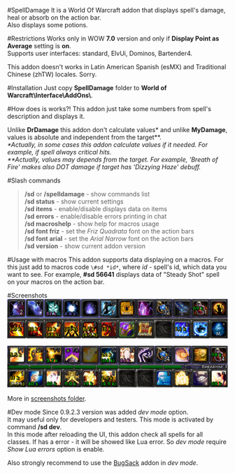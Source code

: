 #SpellDamage
It is a World Of Warcraft addon that displays spell's damage, heal or absorb on the action bar.  
Also displays some potions.

#Restrictions
Works only in WOW **7.0** version and only if **Display Point as Average** setting is **on**.   
Supports user interfaces: standard, ElvUi, Dominos, Bartender4.

This addon doesn't works in Latin American Spanish (esMX) and Traditional Chinese (zhTW) locales. Sorry.

#Installation
Just copy **SpellDamage** folder to **World of Warcraft\\Interface\\AddOns\\**.


#How does is works?!
This addon just take some numbers from spell's description and displays it.

Unlike **DrDamage** this addon don't calculate values\* and unlike **MyDamage**, values is absolute and independent from the target\*\*.  
_\*Actually, in some cases this addon calculate values if it needed. For example, if spell always critical hits.  
\**Actually, values may depends from the target. For example, 'Breath of Fire' makes also DOT damage if target has 'Dizzying Haze' debuff._

#Slash commands
>**/sd** or **/spelldamage** - show commands list  
>**/sd status** - show current settings  
>**/sd items** - enable/disable displays data on items  
>**/sd errors** - enable/disable errors printing in chat  
>**/sd macroshelp** -  show help for macros usage  
>**/sd font friz** -  set the _Friz Quadrata_ font on the action bars  
>**/sd font arial** -  set the _Arial Narrow_ font on the action bars  
>**/sd version** - show current addon version

#Usage with macros
This addon supports data displaying on a macros. For this just add to macros code `\#sd *id*`, where *id* - spell's id, which data you want to see. For example, **\#sd 56641** displays  data of "Steady Shot" spell on your macros on the action bar.

#Screenshots
![_image not found_](screenshots/1.jpg)

![_image not found_](screenshots/2.jpg)

More in [screenshots folder](https://github.com/Demonist/SpellDamage/tree/master/screenshots/).

#Dev mode
Since 0.9.2.3 version was added *dev mode* option.  
It may useful only for developers and testers. This mode is activated by command **/sd dev**.  
In this mode after reloading the UI, this addon check all spells for all classes. If has a error - it will be showed like Lua error. So *dev mode* require *Show Lua errors* option is enable.

Also strongly recommend to use the [BugSack](http://www.curse.com/addons/wow/bugsack) addon in *dev mode*.